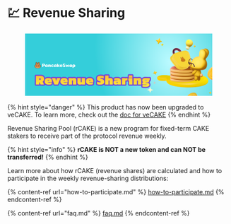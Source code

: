 # 💹 Revenue Sharing

<figure><img src="../../.gitbook/assets/image (18).png" alt=""><figcaption></figcaption></figure>

{% hint style="danger" %}
This product has now been upgraded to veCAKE. To learn more, check out the [doc for veCAKE](../vecake/)
{% endhint %}

Revenue Sharing Pool (rCAKE) is a new program for fixed-term CAKE stakers to receive part of the protocol revenue weekly.

{% hint style="info" %}
**rCAKE is NOT a new token and can NOT be transferred!**
{% endhint %}

Learn more about how rCAKE (revenue shares) are calculated and how to participate in the weekly revenue-sharing distributions:

{% content-ref url="how-to-participate.md" %}
[how-to-participate.md](how-to-participate.md)
{% endcontent-ref %}

{% content-ref url="faq.md" %}
[faq.md](faq.md)
{% endcontent-ref %}
